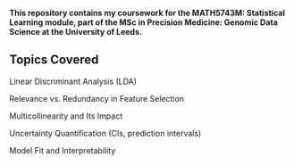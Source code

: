 **This repository contains my coursework for the MATH5743M: Statistical Learning module, part of the MSc in Precision Medicine: Genomic Data Science at the University of Leeds.**

## Topics Covered
Linear Discriminant Analysis (LDA)

Relevance vs. Redundancy in Feature Selection

Multicollinearity and Its Impact

Uncertainty Quantification (CIs, prediction intervals)

Model Fit and Interpretability
